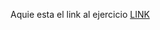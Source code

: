 Aquie esta el link al ejercicio [LINK](https://mo-ani.github.io/FrontendDev/HTML-CSS/05-Disposiciones/ejercicio/)